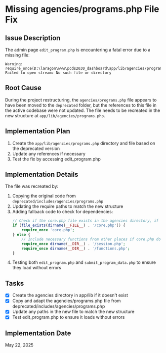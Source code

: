 # Missing agencies/programs.php File Fix

## Issue Description
The admin page `edit_program.php` is encountering a fatal error due to a missing file:
```
Warning: require_once(D:\laragon\www\pcds2030_dashboard\app/lib/agencies/programs.php): Failed to open stream: No such file or directory
```

## Root Cause
During the project restructuring, the `agencies/programs.php` file appears to have been moved to the `deprecated` folder, but the references to this file in the active codebase were not updated. The file needs to be recreated in the new structure at `app/lib/agencies/programs.php`.

## Implementation Plan

1. Create the `app/lib/agencies/programs.php` directory and file based on the deprecated version
2. Update any references if necessary
3. Test the fix by accessing edit_program.php

## Implementation Details

The file was recreated by:
1. Copying the original code from `deprecated/includes/agencies/programs.php`
2. Updating the require paths to match the new structure
3. Adding fallback code to check for dependencies:
   ```php
   // Check if the core.php file exists in the agencies directory, if not we need to adapt
   if (file_exists(dirname(__FILE__) . '/core.php')) {
       require_once 'core.php';
   } else {
       // Include necessary functions from other places if core.php doesn't exist
       require_once dirname(__DIR__) . '/session.php';
       require_once dirname(__DIR__) . '/functions.php';
   }
   ```
4. Testing both `edit_program.php` and `submit_program_data.php` to ensure they load without errors

## Tasks
- [x] Create the agencies directory in app/lib if it doesn't exist
- [x] Copy and adapt the agencies/programs.php file from deprecated/includes/agencies/programs.php
- [x] Update any paths in the new file to match the new structure
- [x] Test edit_program.php to ensure it loads without errors

## Implementation Date
May 22, 2025
